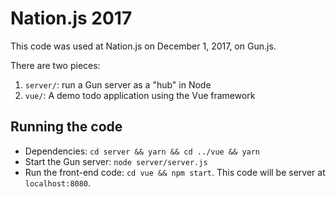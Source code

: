 # Nation.js 2017

This code was used at Nation.js on December 1, 2017, on Gun.js.

There are two pieces:

1. `server/`: run a Gun server as a "hub" in Node
2. `vue/`: A demo todo application using the Vue framework 

## Running the code

* Dependencies: `cd server && yarn && cd ../vue && yarn`
* Start the Gun server: `node server/server.js`
* Run the front-end code: `cd vue && npm start`. This code will be server at `localhost:8080`.
